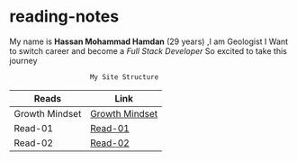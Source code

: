 # reading-notes



My name is **Hassan Mohammad Hamdan** (29 years) ,I am Geologist 
I Want to switch career and become a *Full Stack Developer*
So excited to take this journey 



``` 
                    My Site Structure
 ``` 


Reads | Link
------------ | -------------
Growth Mindset | [Growth Mindset](Growth)
Read-01 | [Read-01](Read-01)
Read-02 | [Read-02](Read-02)



 


